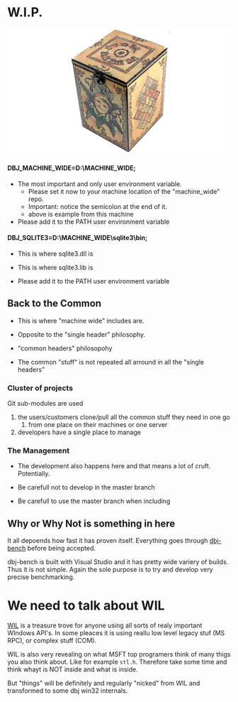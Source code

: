 # W.I.P.

![jester](media/jester_box_cpp_exception.png)

#### DBJ_MACHINE_WIDE=D:\MACHINE_WIDE;

- The most important and only user environment variable. 
  - Please set it now to your machine location of the "machine_wide" repo.
  - Important: notice the semicolon at the end of it.
  - above is example from this machine
- Please add it to the PATH user environment variable

#### DBJ_SQLITE3=D:\MACHINE_WIDE\sqlite3\bin;

- This is where sqlite3.dll is
- This is where sqlite3.lib is

- Please add it to the PATH user environment variable


## Back to the Common

- This is where "machine wide" includes are.

- Opposite to the "single header" philosophy.

- "common headers" philosopohy

- The common "stuff" is not repeated all arround in all the "single headers"

### Cluster of projects

Git sub-modules are used 

1. the users/customers clone/pull all the common stuff they need in one go 
   1. from one place on their machines or one server
2. developers have a single place to manage

### The Management

- The development also happens here and that means a lot of cruft. Potentially.

- Be carefull not to develop in the master branch
- Be carefull to use the master branch when including

## Why or Why Not is something in here

It all depoends how fast it has proven itself. Everything goes through [dbj-bench](https://github.com/dbj-data/dbj-bench) before being accepted.

dbj-bench is built with Visual Studio and it has pretty wide variery of builds. Thus it is not simple. Again the sole purpose is to try and develop very precise benchmarking.

# We need to talk about WIL

[WIL](https://github.com/microsoft/wil) is a treasure trove for anyone using all sorts of realy important WIndows API's. In some pleaces it is using reallu low level legacy stuf (MS RPC), or complex stuff (COM).

WIL is also very revealing on what MSFT top programers think of many thigs you also think about. Like for example `stl.h`. Therefore take some time and think whayt is NOT inside and what is inside.

But "things" will be definitely and regularly "nicked" from WIL and transformed to some dbj win32 internals.